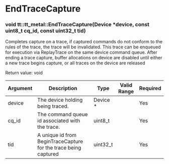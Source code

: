 # EndTraceCapture

### void tt::tt_metal::EndTraceCapture(Device *device, const uint8_t cq_id, const uint32_t tid)

Completes capture on a trace, if captured commands do not conform to the rules of the trace, the trace will be invalidated. This trace can be enqueued for execution via ReplayTrace on the same device command queue. After ending a trace capture, buffer allocations on device are disabled until either a new trace begins capture, or all traces on the device are released

Return value: void

| Argument      | Description                                                     | Type      | Valid Range      | Required       |
|---------------|-----------------------------------------------------------------|-----------|------------------|----------------|
| device        | The device holding being traced.                                | Device \* |                  | Yes            |
| cq_id         | The command queue id associated with the trace.                 | uint8_t   |                  | Yes            |
| tid           | A unique id from BeginTraceCapture for the trace being captured | uint32_t  |                  | Yes            |
